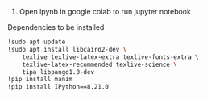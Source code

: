 1. Open ipynb in google colab to run jupyter notebook

Dependencies to be installed
```sh
!sudo apt update
!sudo apt install libcairo2-dev \
    texlive texlive-latex-extra texlive-fonts-extra \
    texlive-latex-recommended texlive-science \
    tipa libpango1.0-dev
!pip install manim
!pip install IPython==8.21.0
```
